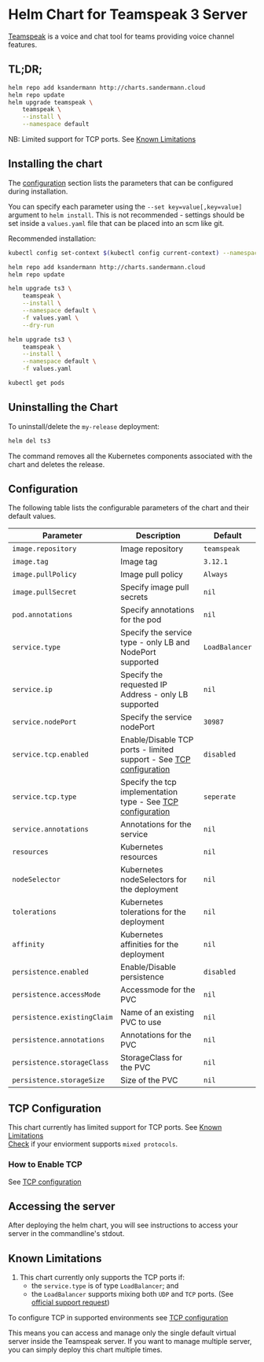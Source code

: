 # Helm Chart for Teamspeak 3 Server

[Teamspeak](https://www.teamspeak.com) is a voice and chat tool for teams providing voice channel features.

## TL;DR;

```bash
helm repo add ksandermann http://charts.sandermann.cloud
helm repo update
helm upgrade teamspeak \
    teamspeak \
    --install \
    --namespace default
```
NB: Limited support for TCP ports. See [Known Limitations](#known-limitations)

## Installing the chart
The [configuration](#configuration) section lists
the parameters that can be configured during installation.

You can specify each parameter using the `--set key=value[,key=value]`
argument to `helm install`. This is not recommended - settings should be
set inside a `values.yaml` file that can be placed into an scm like git.

Recommended installation:

```bash
kubectl config set-context $(kubectl config current-context) --namespace=default

helm repo add ksandermann http://charts.sandermann.cloud
helm repo update

helm upgrade ts3 \
    teamspeak \
    --install \
    --namespace default \
    -f values.yaml \
    --dry-run

helm upgrade ts3 \
    teamspeak \
    --install \
    --namespace default \
    -f values.yaml

kubectl get pods
```

## Uninstalling the Chart

To uninstall/delete the `my-release` deployment:

```bash
helm del ts3
```

The command removes all the Kubernetes components associated with the chart
and deletes the release.

## Configuration

The following table lists the configurable parameters of the chart and their default
values.

| Parameter                   | Description                                                                                 | Default         |
|-----------------------------|---------------------------------------------------------------------------------------------|-----------------|
| `image.repository`          | Image repository                                                                            | `teamspeak`     |
| `image.tag`                 | Image tag                                                                                   | `3.12.1`        |
| `image.pullPolicy`          | Image pull policy                                                                           | `Always`        |
| `image.pullSecret`          | Specify image pull secrets                                                                  | `nil`           |
| `pod.annotations`           | Specify annotations for the pod                                                             | `nil`           |
| `service.type`              | Specify the service type - only LB and NodePort supported                                   | `LoadBalancer`  |
| `service.ip`                | Specify the requested IP Address - only LB supported                                        | `nil`           |
| `service.nodePort`          | Specify the service nodePort                                                                | `30987`         |
| `service.tcp.enabled`       | Enable/Disable TCP ports - limited support - See [TCP configuration](#tcp-configuration)    | `disabled`      |
| `service.tcp.type`          | Specify the tcp implementation type - See [TCP configuration](#tcp-configuration)           | `seperate`      |
| `service.annotations`       | Annotations for the service                                                                 | `nil`           | 
| `resources`                 | Kubernetes resources                                                                        | `nil`           |
| `nodeSelector`              | Kubernetes nodeSelectors for the deployment                                                 | `nil`           |
| `tolerations`               | Kubernetes tolerations for the deployment                                                   | `nil`           |
| `affinity`                  | Kubernetes affinities for the deployment                                                    | `nil`           |
| `persistence.enabled`       | Enable/Disable persistence                                                                  | `disabled`      |
| `persistence.accessMode`    | Accessmode for the PVC                                                                      | `nil`           |
| `persistence.existingClaim` | Name of an existing PVC to use                                                              | `nil`           |
| `persistence.annotations`   | Annotations for the PVC                                                                     | `nil`           |
| `persistence.storageClass`  | StorageClass for the PVC                                                                    | `nil`           |
| `persistence.storageSize`   | Size of the PVC                                                                             | `nil`           |

## TCP Configuration
This chart currently has limited support for TCP ports. See [Known Limitations](#known-limitations)  
[Check]((https://github.com/janosi/enhancements/blob/mixedprotocollb/keps/sig-network/20200103-mixed-protocol-lb.md#implementation-detailsnotesconstraints)) if your enviorment supports `mixed protocols`.

### How to Enable TCP
See [TCP configuration](./docs/tcp-configuration.md)

## Accessing the server
After deploying the helm chart, you will see instructions to access your server in the commandline's stdout.

## Known Limitations
1. This chart currently only supports the TCP ports if:
    * the `service.type` is of type `LoadBalancer`; and
    * the ``LoadBalancer`` supports mixing both `UDP` and `TCP` ports. 
    (See [official support request](https://github.com/kubernetes/kubernetes/issues/23880))

To configure TCP in supported environments see [TCP configuration](./docs/tcp-configuration.md)

This means you can access and manage only the single
default virtual server inside the Teamspeak server. If you want to manage multiple server, you can simply deploy this
chart multiple times.
